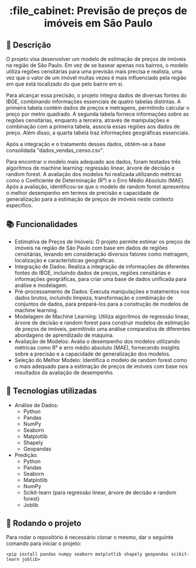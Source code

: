 <h1 align="center">:file_cabinet: Previsão de preços de imóveis em São Paulo</h1>

## :memo: Descrição
O projeto visa desenvolver um modelo de estimação de preços de imóveis na região de São Paulo. Em vez de se basear apenas nos bairros, o modelo utiliza regiões censitárias para uma previsão mais precisa e realista, uma vez que o valor de um imóvel muitas vezes é mais influenciado pela região em que está localizado do que pelo bairro em si.

Para alcançar essa precisão, o projeto integra dados de diversas fontes do IBGE, combinando informações essenciais de quatro tabelas distintas. A primeira tabela contém dados de preços e metragens, permitindo calcular o preço por metro quadrado. A segunda tabela fornece informações sobre as regiões censitárias, enquanto a terceira, através de manipulações e combinação com a primeira tabela, associa essas regiões aos dados de preço. Além disso, a quarta tabela traz informações geográficas essenciais.

Após a integração e o tratamento desses dados, obtém-se a base consolidada "dados_vendas_censo.csv".

Para encontrar o modelo mais adequado aos dados, foram testados três algoritmos de machine learning: regressão linear, árvore de decisão e random forest. A avaliação dos modelos foi realizada utilizando métricas como o Coeficiente de Determinação (R²) e o Erro Médio Absoluto (MAE). Após a avaliação, identificou-se que o modelo de random forest apresentou o melhor desempenho em termos de precisão e capacidade de generalização para a estimação de preços de imóveis neste contexto específico.

## :books: Funcionalidades
* Estimativa de Preços de Imóveis: O projeto permite estimar os preços de imóveis na região de São Paulo com base em dados de regiões censitárias, levando em consideração diversos fatores como metragem, localização e características geográficas.
* Integração de Dados: Realiza a integração de informações de diferentes fontes do IBGE, incluindo dados de preços, regiões censitárias e informações geográficas, para criar uma base de dados unificada para análise e modelagem.
* Pré-processamento de Dados: Executa manipulações e tratamentos nos dados brutos, incluindo limpeza, transformação e combinação de conjuntos de dados, para prepará-los para a construção de modelos de machine learning.
* Modelagem de Machine Learning: Utiliza algoritmos de regressão linear, árvore de decisão e random forest para construir modelos de estimação de preços de imóveis, permitindo uma análise comparativa de diferentes abordagens de aprendizado de máquina.
* Avaliação de Modelos: Avalia o desempenho dos modelos utilizando métricas como R² e erro médio absoluto (MAE), fornecendo insights sobre a precisão e a capacidade de generalização dos modelos.
* Seleção do Melhor Modelo: Identifica o modelo de random forest como o mais adequado para a estimação de preços de imóveis com base nos resultados da avaliação de desempenho.

## :wrench: Tecnologias utilizadas
* Análise de Dados:
   * Python
   * Pandas
   * NumPy
   * Seaborn
   * Matplotlib
   * Shapely
   * Geopandas
* Predição:
   * Python
   * Pandas
   * Seaborn
   * Matplotlib
   * NumPy
   * Scikit-learn (para regressão linear, árvore de decisão e random forest)
   * Joblib

## :rocket: Rodando o projeto
Para rodar o repositório é necessário clonar o mesmo, dar o seguinte comando para iniciar o projeto:
```
<pip install pandas numpy seaborn matplotlib shapely geopandas scikit-learn joblib>
```
